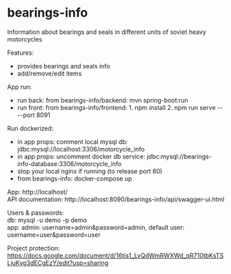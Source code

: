 # bearings-info
Information about bearings and seals in different units of soviet heavy motorcycles

Features:
- provides bearings and seals info
- add/remove/edit items

App run:
- run back: from bearings-info/backend: mvn spring-boot:run
- run front: from bearings-info/frontend: 1. npm install 2. npm run serve -- --port 8091

Run dockerized:
- in app props: comment local mysql db: jdbc:mysql://localhost:3306/motorcycle_info 
- in app props: uncomment docker db service: jdbc:mysql://bearings-info-database:3306/motorcycle_info
- stop your local nginx if running (to release port 80)
- from bearings-info: docker-compose up

App: http://localhost/  
API documentation: 
http://localhost:8090/bearings-info/api/swagger-ui.html

Users & passwords:  
db: mysql -u demo -p demo  
app: admin: username=admin&password=admin, default user: username=user&password=user

Project protection:
https://docs.google.com/document/d/16tis1_LvQdWmRWXWd_qR710tbKsTSLjuKyg3dECgEzY/edit?usp=sharing
